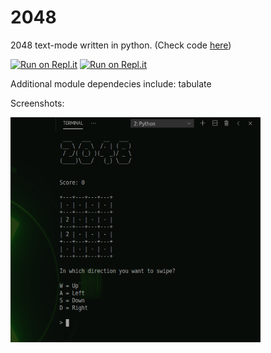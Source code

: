 # 2048

2048 text-mode written in python. (Check code [here](https://github.com/wolfian/2048/tree/master/text-mode))

[![Run on Repl.it](https://repl.it/@wolfian/2048#.replit)](https://repl.it/@wolfian/2048#.replit)
[![Run on Repl.it](https://repl.it/badge/github/wolfian/sudoku-2048)](https://repl.it/github/wolfian/2048)

Additional module dependecies include: tabulate

Screenshots:
<p float="left">
  <img src="https://raw.githubusercontent.com/wolfian/2048/master/2048-text-mode-ss.png" height ="360" width="400"/>
</p>
